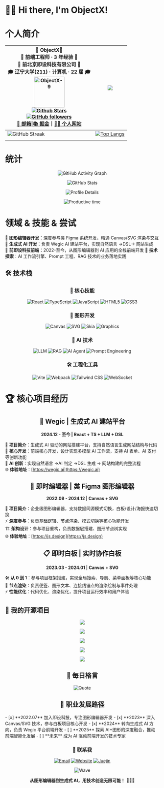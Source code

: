 # 👋🏻 Hi there, I'm ObjectX!

# 个人简介

<div align=center>

| 📖 ObjectX📖<br />🎨 前端工程师 · 3 年经验 🎨<br />🏢 前北京即设科技有限公司 🏢<br />🎓 辽宁大学(211) · 计算机 · 22 届 🎓<br /><img alt="ObjectX-9" src="https://s21.ax1x.com/2024/06/14/pkdHeiQ.png" width=100 /><br />[![Github Stars](https://img.shields.io/github/stars/ObjectX-9?color=faf408&label=github%20stars&logo=github)](https://github.com/ObjectX-9)<br />[![GitHub followers](https://img.shields.io/github/followers/ObjectX-9?label=Followers&style=social)](https://github.com/ObjectX-9)<br />[📧 邮箱](mailto:ling.zhu.904@gmail.com)\|[📚 掘金](https://juejin.cn/user/3714595004887192)｜[👨‍💻 个人网站](https://object-x.com.cn/) | ![](http://github-profile-summary-cards.vercel.app/api/cards/stats?username=ObjectX-9&theme=default)                                                        |
| -------------------------------------------------------------------------------------------------------------------------------------------------------------------------------------------------------------------------------------------------------------------------------------------------------------------------------------------------------------------------------------------------------------------------------------------------------------------------------------------------------------------------------------------------------------------------------------------------------------------------------------------------------- | ----------------------------------------------------------------------------------------------------------------------------------------------------------- |
| ![GitHub Streak](https://github-profile-trophy.vercel.app/?username=ObjectX-9&row=2&column=3)                                                                                                                                                                                                                                                                                                                                                                                                                                                                                                                                                            | [![Top Langs](https://github-readme-stats.vercel.app/api/top-langs/?username=ObjectX-9&layout=compact)](https://github.com/anuraghazra/github-readme-stats) |
|                                                                                                                                                                                                                                                                                                                                                                                                                                                                                                                                                                                                                                                          |                                                                                                                                                             |

</div>

# 统计

<div align="center">

![GitHub Activity Graph](https://github-readme-activity-graph.vercel.app/graph?username=ObjectX-9&theme=vue&bg_color=ffffff&color=4fc08d&line=4fc08d&point=4fc08d&area=true&hide_border=true)

![GitHub Stats](https://github-readme-stats.vercel.app/api?username=ObjectX-9&show_icons=true&theme=vue&hide_border=true&bg_color=ffffff)

<!-- Programming Activity -->

![Profile Details](https://github-profile-summary-cards.vercel.app/api/cards/profile-details?username=ObjectX-9&theme=vue)

<!-- Productive Time -->

![Productive time](https://github-profile-summary-cards.vercel.app/api/cards/productive-time?username=ObjectX-9&theme=vue&utc_offset=8)

</div>

# 领域 & 技能 & 尝试

🎨 **图形编辑器开发**：深度参与类 Figma 系统开发，精通 Canvas/SVG 渲染与交互  
🤖 **生成式 AI 开发**：负责 Wegic AI 建站平台，实现自然语言 →DSL→ 网站生成  
🏢 **前即设科技前端**：2022-至今，从图形编辑器到 AI 应用的全栈前端开发
🔭 **技术探索**：AI 工作流引擎、Prompt 工程、RAG 技术的业务落地实践

## 🛠️ 技术栈

<div align="center">

### 🎯 核心技能

![React](https://img.shields.io/badge/React-20232A?style=for-the-badge&logo=react&logoColor=61DAFB)
![TypeScript](https://img.shields.io/badge/TypeScript-007ACC?style=for-the-badge&logo=typescript&logoColor=white)
![JavaScript](https://img.shields.io/badge/JavaScript-F7DF1E?style=for-the-badge&logo=javascript&logoColor=black)
![HTML5](https://img.shields.io/badge/HTML5-E34F26?style=for-the-badge&logo=html5&logoColor=white)
![CSS3](https://img.shields.io/badge/CSS3-1572B6?style=for-the-badge&logo=css3&logoColor=white)

### 🎨 图形开发

![Canvas](https://img.shields.io/badge/Canvas-FF6B6B?style=for-the-badge&logo=html5&logoColor=white)
![SVG](https://img.shields.io/badge/SVG-FFB13B?style=for-the-badge&logo=svg&logoColor=black)
![Skia](https://img.shields.io/badge/Skia-0F1419?style=for-the-badge&logo=skia&logoColor=white)
![Graphics](https://img.shields.io/badge/图形学-4285F4?style=for-the-badge&logo=google&logoColor=white)

### 🤖 AI 技术

![LLM](https://img.shields.io/badge/LLM-FF6F61?style=for-the-badge&logo=openai&logoColor=white)
![RAG](https://img.shields.io/badge/RAG-1DB954?style=for-the-badge&logo=spotify&logoColor=white)
![AI Agent](https://img.shields.io/badge/AI_Agent-FF4B4B?style=for-the-badge&logo=tensorflow&logoColor=white)
![Prompt Engineering](https://img.shields.io/badge/Prompt_Engineering-9146FF?style=for-the-badge&logo=openai&logoColor=white)

### 🛠️ 工程化工具

![Vite](https://img.shields.io/badge/Vite-646CFF?style=for-the-badge&logo=vite&logoColor=white)
![Webpack](https://img.shields.io/badge/Webpack-8DD6F9?style=for-the-badge&logo=webpack&logoColor=black)
![Tailwind CSS](https://img.shields.io/badge/Tailwind_CSS-38B2AC?style=for-the-badge&logo=tailwind-css&logoColor=white)
![WebSocket](https://img.shields.io/badge/WebSocket-010101?style=for-the-badge&logo=socket.io&logoColor=white)

</div>

# 🏆 核心项目经历

<div align="center">

## 🌟 Wegic | 生成式 AI 建站平台

**2024.12 - 至今 | React + TS + LLM + DSL**

</div>

🚀 **项目简介**：生成式 AI 驱动的网站搭建平台，支持自然语言生成网站结构与代码  
🔧 **核心开发**：前端核心开发，设计实现多模型 AI 工作流，支持 AI 表单、AI 支付等创新功能  
🧠 **AI 创新**：实现自然语言 →AI 判定 →DSL 生成 → 网站构建的完整流程  
🌐 **体验地址**：[https://wegic.ai](https://wegic.ai)

<div align="center">

## 🎨 即时编辑器 | 类 Figma 图形编辑器

**2022.09 - 2024.12 | Canvas + SVG**

</div>

🎯 **项目简介**：企业级图形编辑器，支持数据同源模式切换，白板/设计/海报快速切换  
⚡ **深度参与**：负责基础逻辑、节点渲染、模式切换等核心功能开发  
🏗️ **架构设计**：参与项目重构，负责数据层搭建、图形节点树实现  
🌐 **体验地址**：[https://js.design](https://js.design)

<div align="center">

## 📋 即时白板 | 实时协作白板

**2023.03 - 2024.01 | Canvas + SVG**

</div>

🛠️ **从 0 到 1**：参与项目框架搭建，实现全局搜索、导航、菜单面板等核心功能  
🎨 **节点渲染**：负责便签、图形文本、连接线锚点的渲染绘制与事件处理  
⚡ **性能优化**：代码优化、渲染优化，提升项目运行效率和用户体验

<div align=left>

## 🌟 我的开源项目

<div align="center">

<p align="center">
  <a href="https://github.com/ObjectX-9/nextjs-blog">
    <img src="https://github-readme-stats.vercel.app/api/pin/?username=ObjectX-9&repo=nextjs-blog&theme=vue&show_owner=true" />
  </a>
</p>

<p align="center">
  <a href="https://github.com/ObjectX-9/objectx-cli">
    <img src="https://github-readme-stats.vercel.app/api/pin/?username=ObjectX-9&repo=objectx-cli&theme=vue&show_owner=true" />
  </a>
</p>

<p align="center">
  <a href="https://github.com/ObjectX-9/socket-monitor">
    <img src="https://github-readme-stats.vercel.app/api/pin/?username=ObjectX-9&repo=socket-monitor&theme=vue&show_owner=true" />
  </a>
</p>

<p align="center">
  <a href="https://github.com/ObjectX-9/react_demo">
    <img src="https://github-readme-stats.vercel.app/api/pin/?username=ObjectX-9&repo=react_demo&theme=vue&show_owner=true" />
  </a>
</p>

<p align="center">
  <a href="https://github.com/ObjectX-9/handwriting_js">
    <img src="https://github-readme-stats.vercel.app/api/pin/?username=ObjectX-9&repo=handwriting_js&theme=vue&show_owner=true" />
  </a>
</p>

## 💭 每日格言

<div align="center">

![Quote](https://quotes-github-readme.vercel.app/api?type=horizontal&theme=radical)

</div>

## 🎯 职业发展路径

<div align="left">
- [x] **2022.07** 加入即设科技，专注图形编辑器开发
- [x] **2023** 深入 Canvas/SVG 技术，参与白板项目核心开发
- [x] **2024** 转向生成式 AI 方向，负责 Wegic 平台前端开发
- [ ] **2025** 探索 AI+图形的深度融合，推动前端智能化发展
- [ ] **未来** 成为 AI 驱动前端开发的技术专家
<div>

<div align="center">

### 📧 联系我

[![Email](https://img.shields.io/badge/📧_Email-ling.zhu.904@gmail.com-red?style=for-the-badge)](mailto:ling.zhu.904@gmail.com)
[![Website](https://img.shields.io/badge/🌐_个人网站-object--x.com.cn-blue?style=for-the-badge)](https://object-x.com.cn/)
[![Juejin](https://img.shields.io/badge/📚_掘金-技术文章-blue?style=for-the-badge)](https://juejin.cn/user/3714595004887192)

![Wave](https://raw.githubusercontent.com/mayhemantt/mayhemantt/Update/svg/Bottom.svg)

**从图形编辑器到生成式 AI，用技术创造无限可能！** 🎨🚀🤖

</div>
